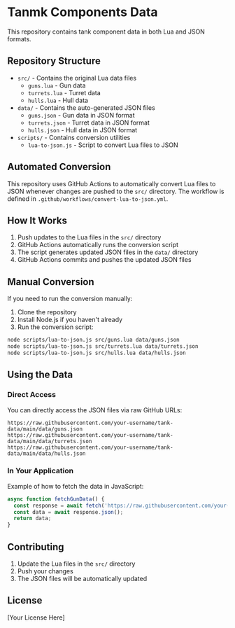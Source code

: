 # Tanmk Components Data

This repository contains tank component data in both Lua and JSON formats.

## Repository Structure

- `src/` - Contains the original Lua data files
  - `guns.lua` - Gun data
  - `turrets.lua` - Turret data
  - `hulls.lua` - Hull data
- `data/` - Contains the auto-generated JSON files
  - `guns.json` - Gun data in JSON format
  - `turrets.json` - Turret data in JSON format
  - `hulls.json` - Hull data in JSON format
- `scripts/` - Contains conversion utilities
  - `lua-to-json.js` - Script to convert Lua files to JSON

## Automated Conversion

This repository uses GitHub Actions to automatically convert Lua files to JSON whenever changes are pushed to the `src/` directory. The workflow is defined in `.github/workflows/convert-lua-to-json.yml`.

## How It Works

1. Push updates to the Lua files in the `src/` directory
2. GitHub Actions automatically runs the conversion script
3. The script generates updated JSON files in the `data/` directory
4. GitHub Actions commits and pushes the updated JSON files

## Manual Conversion

If you need to run the conversion manually:

1. Clone the repository
2. Install Node.js if you haven't already
3. Run the conversion script:

```bash
node scripts/lua-to-json.js src/guns.lua data/guns.json
node scripts/lua-to-json.js src/turrets.lua data/turrets.json
node scripts/lua-to-json.js src/hulls.lua data/hulls.json
```

## Using the Data

### Direct Access

You can directly access the JSON files via raw GitHub URLs:

```
https://raw.githubusercontent.com/your-username/tank-data/main/data/guns.json
https://raw.githubusercontent.com/your-username/tank-data/main/data/turrets.json
https://raw.githubusercontent.com/your-username/tank-data/main/data/hulls.json
```

### In Your Application

Example of how to fetch the data in JavaScript:

```javascript
async function fetchGunData() {
  const response = await fetch('https://raw.githubusercontent.com/your-username/tank-data/main/data/guns.json');
  const data = await response.json();
  return data;
}
```

## Contributing

1. Update the Lua files in the `src/` directory
2. Push your changes
3. The JSON files will be automatically updated

## License

[Your License Here]